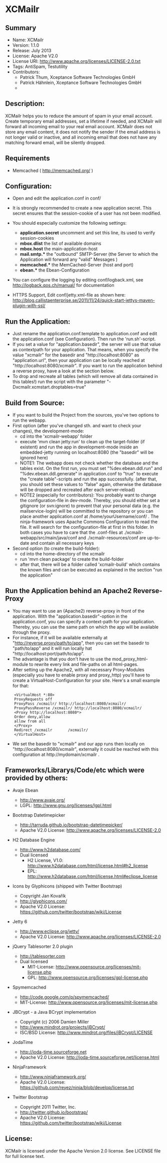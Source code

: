 XCMailr
=======
Summary
------
 * Name: XCMailr
 * Version: 1.1.0
 * Release: July 2013
 * License: Apache V2.0
 * License URI: http://www.apache.org/licenses/LICENSE-2.0.txt
 * Tags: AntiSpam, Testutility
 * Contributors:
    * Patrick Thum, Xceptance Software Technologies GmbH
    * Patrick Hähnlein, Xceptance Software Technologies GmbH
    * 

Description:
------------
XCMailr helps you to reduce the amount of spam in your email account. Create temporary email addresses, set a lifetime if needed, and XCMailr will forward all incoming email to your real email account. XCMailr does not store any email content, it does not notify the sender if the email address is not longer valid or inactive, and all incoming email that does not have any matching forward email, will be silently dropped. 

Requirements
-------------
 * Memcached ( http://memcached.org/ )


Configuration:
--------------
 * Open and edit the application.conf in conf/ 
 * It is strongly recommended to create a new application secret. This secret ensures that the session-cookie of a user has not been modified. 
 * You should especially customize the following settings:
    * **application.secret** uncomment and set this line, its used to verify session-cookies
    * **mbox.dlist** the list of available domains
    * **mbox.host** the main-application-host 
    * **mail.smtp.&#42;** the "outbound" SMTP-Server (the Server to which the Application will forward any "valid" Messages )
    * **memcached.&#42;** the MemCached-Server (host and port)
    * **ebean.&#42;** the Ebean-Configuration

 * You can configure the logging by editing conf/logback.xml, see http://logback.qos.ch/manual/ for documentation
 * HTTPS Support, Edit conf/jetty.xml-file as shown here: http://blog.callistaenterprise.se/2011/11/24/quick-start-jettys-maven-plugin-with-ssl/

Run the Application:
--------------------
 * Just rename the application.conf.template to application.conf and edit the application.conf (see Configuration). Then run the 'run.sh'-script.
 * If you set a value for "application.basedir", the server will use that value as contextpath for your application. That means, when you specify the value "xcmailr" for the basedir and "http://localhost:8080" as "application.url", then your application can be locally reached at "http://localhost:8080/xcmailr". If you want to run the application behind a reverse proxy, have a look at the section below.
 * To drop and recreate all tables (which will remove all data contained in this tables!) run the script with the parameter "-Dxcmailr.xcmstart.droptables=true"

Build from Source:
------------------
 * If you want to build the Project from the sources, you've two options to run the webapp.
 * First option (after you've changed sth. and want to check your changes), the development-mode:
    * cd into the 'xcmailr-webapp' folder
    * execute 'mvn clean jetty:run' to clean up the target-folder (if existent) and run the app in development-mode inside an embedded-jetty running on localhost:8080 (the "basedir" will be ignored here)
    * NOTE1: The webapp does not check whether the database and the tables exist. On the first run, you must set "%dev.ebean.ddl.run" and "%dev.ebean.ddl.generate" in application.conf to "true" to execute the "create table"-scripts and run the app successfully. (after that, you should set these values to "false" again, otherwise the database will be dropped and recreated after each server-reload)
    * NOTE2 (especially for contributors): You probably want to change the configuration-file in dev-mode. Thereby, you should either set a gitignore (or svn:ignore) to prevent that your personal data (e.g. the mailservice-login) will be committed to the repository or you can place another application.conf at /home/yourUsername/conf/ . The ninja-framework uses Apache Commons Configuration to read the file. It will search for the configuration-file at first in this folder. In both cases you have to care that the .conf-files at ./xcmailr-webapp/src/main/java/conf and ./xcmailr-resources/conf are up-to-date and contain all necessary keys
 * Second option (to create the build-folder):
    * cd into the home-directory of the xcmailr
    * run 'mvn clean package' to create the build-folder
    * after that, there will be a folder called 'xcmailr-build' which contains the known files and can be executed as explained in the section "run the application"

Run the Application behind an Apache2 Reverse-Proxy
---------------------------------------------------
 * You may want to use an (Apache2) reverse-proxy in front of the application. With the "application.basedir"-option in the application.conf, you can specify a context-path for your application. Thereby, you can use the same path on which the app will be available through the proxy. 
 * For instance, if it will be available externally at "http://reverse.proxy/path/to/app", then you can set the basedir to "path/to/app" and it will run locally hat "http://localhost:port/path/to/app".
 * The advantage is that you don't have to use the mod_proxy_html-module to rewrite every link and file-paths on all html-pages.
 * After setting up the Apache2, with all necessary Proxy-Modules (especially you have to enable proxy and proxy_http) you'll have to create a VirtualHost-Configuration for your site. Here's a small example for that:

```
    <VirtualHost *:80>  
    ProxyRequests off  
    ProxyPass /xcmailr/ http://localhost:8080/xcmailr/  
    ProxyPassReverse /xcmailr/ http://localhost:8080/xcmailr/  
    <Proxy http://localhost:8080*>  
    Order deny,allow  
    allow from all  
    </Proxy>  
    Redirect /xcmailr       /xcmailr/  
    </VirtualHost>  
```

 * We set the basedir to "xcmailr" and our app runs then locally on "http://localhost:8080/xcmailr", externally it could be reached with this configuration at http://mydomain/xcmailr . 


Frameworks/Librarys/Code/etc which were provided by others:
-----------------------------------------------------------
 * Avaje Ebean 
    * http://www.avaje.org/
    * LGPL: http://www.gnu.org/licenses/lgpl.html

 * Bootstrap Datetimepicker
    * http://tarruda.github.io/bootstrap-datetimepicker/
    * Apache V2.0 License: http://www.apache.org/licenses/LICENSE-2.0

 * H2 Database Engine
    * http://www.h2database.com/
    * Dual licensed
         * H2 License, V1.0: http://www.h2database.com/html/license.html#h2_license
         * EPL: http://www.h2database.com/html/license.html#eclipse_license

 * Icons by Glyphicons (shipped with Twitter Bootstrap)
    * Copyright Jan Kovařík
    * http://glyphicons.com/
    * Apache V2.0 License: https://github.com/twitter/bootstrap/wiki/License

 * Jetty 6
    * http://www.eclipse.org/jetty/
    * Apache V2.0 License: http://www.apache.org/licenses/LICENSE-2.0
  	
 * jQuery Tablesorter 2.0 plugin
    * http://tablesorter.com
    * Dual licensed 
         * MIT-License: http://www.opensource.org/licenses/mit-license.php
         * GPL: http://www.opensource.org/licenses/gpl-license.php

 * Spymemcached
    * http://code.google.com/p/spymemcached/
    * MIT-License: http://www.opensource.org/licenses/mit-license.php

 * JBCrypt - a Java BCrypt implementation 
    * Copyright (c) 2006 Damien Miller
    * http://www.mindrot.org/projects/jBCrypt/
    * ISC/BSD License: http://www.mindrot.org/files/jBCrypt/LICENSE

 * JodaTime
    * http://joda-time.sourceforge.net
    * Apache V2.0 License: http://joda-time.sourceforge.net/license.html

 * NinjaFramework
    * http://www.ninjaframework.org/
    * Apache V2.0 License: https://github.com/reyez/ninja/blob/develop/license.txt

 * Twitter Bootstrap
    * Copyright 2011 Twitter, Inc.
    * http://twitter.github.io/bootstrap/
    * Apache V2.0 License: https://github.com/twitter/bootstrap/wiki/License


License:
--------
XCMailr is licensed under the Apache Version 2.0 license.
See LICENSE file for full license text.
